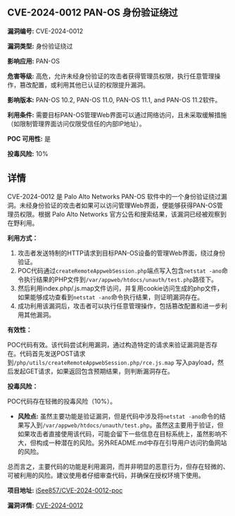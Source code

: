 ## CVE-2024-0012 PAN-OS 身份验证绕过

**漏洞编号:** CVE-2024-0012

**漏洞类型:** 身份验证绕过

**影响应用:** PAN-OS

**危害等级:** 高危，允许未经身份验证的攻击者获得管理员权限，执行任意管理操作，篡改配置，或利用其他已认证的权限提升漏洞。

**影响版本:** PAN-OS 10.2, PAN-OS 11.0, PAN-OS 11.1, and PAN-OS 11.2软件。

**利用条件:** 需要目标PAN-OS管理Web界面可以通过网络访问，且未采取缓解措施（如限制管理界面访问仅限受信任的内部IP地址）。

**POC 可用性:** 是

**投毒风险:** 10%

## 详情

CVE-2024-0012 是 Palo Alto Networks PAN-OS 软件中的一个身份验证绕过漏洞。未经身份验证的攻击者如果可以访问管理Web界面，便能够获得PAN-OS管理员权限。根据 Palo Alto Networks 官方公告和搜索结果，该漏洞已经被观察到在野利用。

**利用方式：**

1.  攻击者发送特制的HTTP请求到目标PAN-OS设备的管理Web界面，绕过身份验证。
2.  POC代码通过`createRemoteAppwebSession.php`端点写入包含`netstat -ano`命令执行结果的PHP文件到`/var/appweb/htdocs/unauth/test.php`路径下。
3.  然后利用index.php/.js.map文件访问，并复用cookie访问生成的php文件，如果能够成功查看到`netstat -ano`命令执行结果，则证明漏洞存在。
4.  成功利用该漏洞后，攻击者可以执行任意管理操作，包括篡改配置和进一步利用其他漏洞。

**有效性：**

POC代码有效。该代码尝试利用漏洞，通过构造特定的请求来验证漏洞是否存在。代码首先发送POST请求到`/php/utils/createRemoteAppwebSession.php/rce.js.map` 写入payload，然后发起GET请求，如果返回包含预期结果，则判断漏洞存在。

**投毒风险：**

POC代码存在轻微的投毒风险（10%）。

*   **风险点:**  虽然主要功能是验证漏洞，但是代码中涉及将`netstat -ano`命令的结果写入到`/var/appweb/htdocs/unauth/test.php`。虽然这主要用于验证，但如果攻击者直接使用该代码，可能会留下一些信息在目标系统上，虽然影响不大，但构成一种潜在的风险。另外README.md中存在引导用户访问钓鱼网站的风险。

总而言之，主要代码的功能是利用漏洞，而并非明显的恶意行为，但存在轻微的、可被利用的风险。建议使用者仔细审查代码，并确保在授权环境下使用。

**项目地址:** [iSee857/CVE-2024-0012-poc](https://github.com/iSee857/CVE-2024-0012-poc)

**漏洞详情:** [CVE-2024-0012](https://nvd.nist.gov/vuln/detail/CVE-2024-0012)